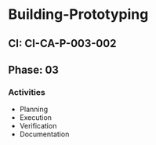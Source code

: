 # Building-Prototyping

## CI: CI-CA-P-003-002
## Phase: 03

### Activities
- Planning
- Execution
- Verification
- Documentation

